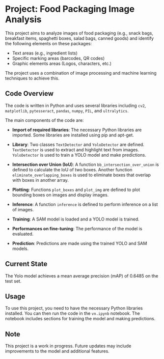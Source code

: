 # Project: Food Packaging Image Analysis

This project aims to analyze images of food packaging (e.g., snack bags, breakfast items, spaghetti boxes, salad bags, canned goods) and identify the following elements on these packages:

- Text areas (e.g., ingredient lists)
- Specific marking areas (barcodes, QR codes)
- Graphic elements areas (Logos, characters, etc.)

The project uses a combination of image processing and machine learning techniques to achieve this.

## Code Overview

The code is written in Python and uses several libraries including `cv2`, `matplotlib`, `pytesseract`, `pandas`, `numpy`, `PIL`, and `ultralytics`.

The main components of the code are:

- **Import of required libraries**: The necessary Python libraries are imported. Some libraries are installed using pip and apt-get.

- **Library**: Two classes `TextDetector` and `YoloDetector` are defined. `TextDetector` is used to extract and highlight text from images. `YoloDetector` is used to train a YOLO model and make predictions.

- **Intersection over Union (IoU)**: A function `bb_intersection_over_union` is defined to calculate the IoU of two boxes. Another function `eliminate_overlapping_boxes` is used to eliminate boxes that overlap with boxes in another array.

- **Plotting**: Functions `plot_boxes` and `plot_img` are defined to plot bounding boxes on images and display images.

- **Inference**: A function `inference` is defined to perform inference on a list of images.

- **Training**: A SAM model is loaded and a YOLO model is trained.

- **Performances on fine-tuning**: The performance of the model is evaluated.

- **Prediction**: Predictions are made using the trained YOLO and SAM models.

## Current State

The Yolo model achieves a mean average precision (mAP) of 0.6485 on the test set. 

## Usage

To use this project, you need to have the necessary Python libraries installed. You can then run the code in the `vn.ipynb` notebook. The notebook includes sections for training the model and making predictions.

## Note

This project is a work in progress. Future updates may include improvements to the model and additional features.